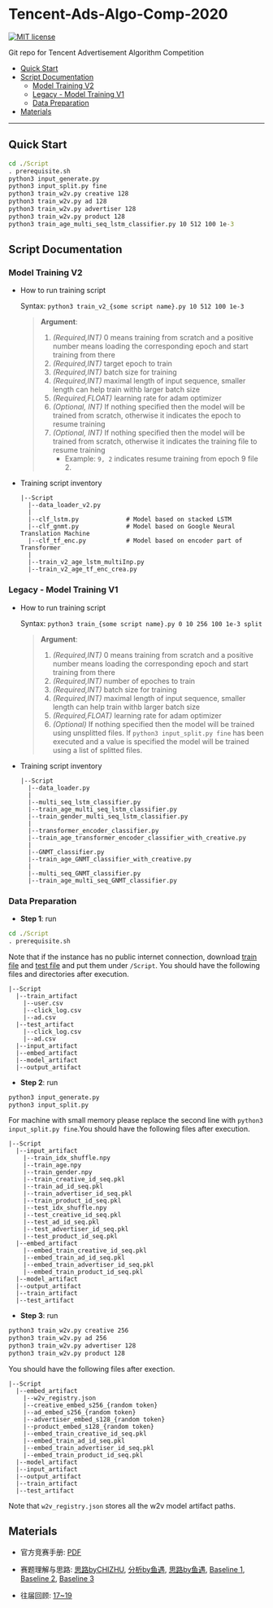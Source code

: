 # Tencent-Ads-Algo-Comp-2020

[![MIT license](https://img.shields.io/badge/License-MIT-blue.svg)](https://lbesson.mit-license.org/) 

Git repo for Tencent Advertisement Algorithm Competition 

* [Quick Start](#quick_start)
* [Script Documentation](#script_documentation)
  * [Model Training V2](#model_training2)
  * [Legacy - Model Training V1](#model_training1)
  * [Data Preparation](#data_preparation)
* [Materials](#material)

---

<a id='quick_start'></a>
## Quick Start

```bat
cd ./Script
. prerequisite.sh
python3 input_generate.py
python3 input_split.py fine
python3 train_w2v.py creative 128
python3 train_w2v.py ad 128
python3 train_w2v.py advertiser 128
python3 train_w2v.py product 128
python3 train_age_multi_seq_lstm_classifier.py 10 512 100 1e-3
```

<a id='script_documentation'></a>
## Script Documentation

<a id='model_training2'></a>
### Model Training V2

* How to run training script

  Syntax: `python3 train_v2_{some script name}.py 10 512 100 1e-3`
  > **Argument**:
  > 1. *(Required,INT)* 0 means training from scratch and a positive number means loading the corresponding epoch and start training from there <br/>
  > 2. *(Required,INT)* target epoch to train
  > 3. *(Required,INT)* batch size for training
  > 4. *(Required,INT)* maximal length of input sequence, smaller length can help train withb larger batch size
  > 5. *(Required,FLOAT)* learning rate for adam optimizer
  > 6. *(Optional, INT)* If nothing specified then the model will be trained from scratch, otherwise it indicates the epoch to resume training
  > 7. *(Optional, INT)* If nothing specified then the model will be trained from scratch, otherwise it indicates the training file to resume training
  >    * Example: `9, 2` indicates resume training from epoch 9 file 2.
  
* Training script inventory
  ```
  |--Script
    |--data_loader_v2.py
    |
    |--clf_lstm.py             # Model based on stacked LSTM
    |--clf_gnmt.py             # Model based on Google Neural Translation Machine
    |--clf_tf_enc.py           # Model based on encoder part of Transformer
    |
    |--train_v2_age_lstm_multiInp.py
    |--train_v2_age_tf_enc_crea.py
  ```

<a id='model_training1'></a>
### Legacy - Model Training V1

* How to run training script

  Syntax: `python3 train_{some script name}.py 0 10 256 100 1e-3 split`
  > **Argument**:
  > 1. *(Required,INT)* 0 means training from scratch and a positive number means loading the corresponding epoch and start training from there <br/>
  > 2. *(Required,INT)* number of epoches to train
  > 3. *(Required,INT)* batch size for training
  > 4. *(Required,INT)* maximal length of input sequence, smaller length can help train withb larger batch size
  > 5. *(Required,FLOAT)* learning rate for adam optimizer
  > 6. *(Optional)* If nothing specified then the model will be trained using unsplitted files. If `python3 input_split.py fine` has been executed and a value is specified the model will be trained using a list of splitted files. 
  
* Training script inventory
  ```
  |--Script
    |--data_loader.py
    |
    |--multi_seq_lstm_classifier.py
    |--train_age_multi_seq_lstm_classifier.py
    |--train_gender_multi_seq_lstm_classifier.py
    |
    |--transformer_encoder_classifier.py
    |--train_age_transformer_encoder_classifier_with_creative.py
    |
    |--GNMT_classifier.py
    |--train_age_GNMT_classifier_with_creative.py
    |
    |--multi_seq_GNMT_classifier.py
    |--train_age_multi_seq_GNMT_classifier.py
  ```
  
<a id='data_preparation'></a>
### Data Preparation

* **Step 1**: run 
```bat
cd ./Script
. prerequisite.sh
``` 

Note that if the instance has no public internet connection, download [train file](https://tesla-ap-shanghai-1256322946.cos.ap-shanghai.myqcloud.com/cephfs/tesla_common/deeplearning/dataset/algo_contest/train_preliminary.zip) and [test file](https://tesla-ap-shanghai-1256322946.cos.ap-shanghai.myqcloud.com/cephfs/tesla_common/deeplearning/dataset/algo_contest/test.zip) and put them under `/Script`. You should have the following files and directories after execution.

```
|--Script
  |--train_artifact
    |--user.csv
    |--click_log.csv
    |--ad.csv
  |--test_artifact
    |--click_log.csv
    |--ad.csv
  |--input_artifact
  |--embed_artifact
  |--model_artifact
  |--output_artifact
```

* **Step 2**: run 
```bat
python3 input_generate.py
python3 input_split.py
```

For machine with small memory please replace the second line with `python3 input_split.py fine`.You should have the following files after execution.

```
|--Script
  |--input_artifact
    |--train_idx_shuffle.npy
    |--train_age.npy
    |--train_gender.npy
    |--train_creative_id_seq.pkl
    |--train_ad_id_seq.pkl
    |--train_advertiser_id_seq.pkl
    |--train_product_id_seq.pkl
    |--test_idx_shuffle.npy
    |--test_creative_id_seq.pkl
    |--test_ad_id_seq.pkl
    |--test_advertiser_id_seq.pkl
    |--test_product_id_seq.pkl
  |--embed_artifact
    |--embed_train_creative_id_seq.pkl
    |--embed_train_ad_id_seq.pkl
    |--embed_train_advertiser_id_seq.pkl
    |--embed_train_product_id_seq.pkl
  |--model_artifact
  |--output_artifact
  |--train_artifact
  |--test_artifact
```

* **Step 3**: run 
```bat
python3 train_w2v.py creative 256
python3 train_w2v.py ad 256
python3 train_w2v.py advertiser 128
python3 train_w2v.py product 128
```

You should have the following files after exection.

```
|--Script
  |--embed_artifact
    |--w2v_registry.json
    |--creative_embed_s256_{random token}
    |--ad_embed_s256_{random token}
    |--advertiser_embed_s128_{random token}
    |--product_embed_s128_{random token}
    |--embed_train_creative_id_seq.pkl
    |--embed_train_ad_id_seq.pkl
    |--embed_train_advertiser_id_seq.pkl
    |--embed_train_product_id_seq.pkl
  |--model_artifact
  |--input_artifact
  |--output_artifact
  |--train_artifact
  |--test_artifact
```

Note that `w2v_registry.json` stores all the w2v model artifact paths.

<a id='material'></a>
## Materials

* 官方竞赛手册: [PDF](https://algo-1256087447.cos.ap-nanjing.myqcloud.com/admin/20200509/7da104bd074309285ab56a6e52150ba3.pdf)

* 赛题理解与思路: [思路byCHIZHU](https://mp.weixin.qq.com/s/ISQjOGcc_spSNVeeg75d8w), [分析by鱼遇](https://zhuanlan.zhihu.com/p/141288029), [思路by鱼遇](https://zhuanlan.zhihu.com/p/143185271), [Baseline 1](https://zhuanlan.zhihu.com/p/141842643), [Baseline 2](https://zhuanlan.zhihu.com/p/139270681), [Baseline 3](https://zhuanlan.zhihu.com/p/144346714)

* 往届回顾: [17~19](https://zhuanlan.zhihu.com/p/116907937)


